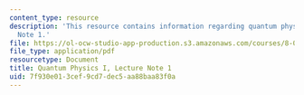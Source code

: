 ```yaml
---
content_type: resource
description: 'This resource contains information regarding quantum physics: Lecture
  Note 1.'
file: https://ol-ocw-studio-app-production.s3.amazonaws.com/courses/8-04-quantum-physics-i-spring-2016/7f930e013cef9cd7dec5aa88baa83f0a_MIT8_04S16_LecNotes1.pdf
file_type: application/pdf
resourcetype: Document
title: Quantum Physics I, Lecture Note 1
uid: 7f930e01-3cef-9cd7-dec5-aa88baa83f0a
---
```

